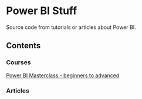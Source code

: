 # Power BI Stuff
Source code from tutorials or articles about Power BI.

## Contents
### Courses
[Power BI Masterclass - beginners to advanced](https://bitly.is/3o3Hg3l)
### Articles